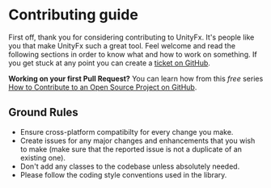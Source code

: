 # Contributing guide

First off, thank you for considering contributing to UnityFx. It's people like you that make UnityFx such a great tool. Feel welcome and read the following sections in order to know what and how to work on something. If you get stuck at any point you can create a [ticket on GitHub](https://github.com/Arvtesh/UnityFx.Tasks/issues).

**Working on your first Pull Request?** You can learn how from this *free* series [How to Contribute to an Open Source Project on GitHub](https://egghead.io/series/how-to-contribute-to-an-open-source-project-on-github).

## Ground Rules

* Ensure cross-platform compatibilty for every change you make.
* Create issues for any major changes and enhancements that you wish to make (make sure that the reported issue is not a duplicate of an existing one).
* Don't add any classes to the codebase unless absolutely needed.
* Please follow the coding style conventions used in the library.


